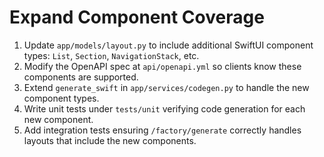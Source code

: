 # Expand Component Coverage

1. Update `app/models/layout.py` to include additional SwiftUI component types: `List`, `Section`, `NavigationStack`, etc.
2. Modify the OpenAPI spec at `api/openapi.yml` so clients know these components are supported.
3. Extend `generate_swift` in `app/services/codegen.py` to handle the new component types.
4. Write unit tests under `tests/unit` verifying code generation for each new component.
5. Add integration tests ensuring `/factory/generate` correctly handles layouts that include the new components.
